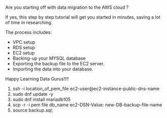 Are you starting off with data migration to the AWS cloud ?

If yes, this step by step tutorial will get you started in minutes, saving a lot of time in researching.

The process includes:
- VPC setup
- RDS setup
- EC2 setup
- Backing-up your MYSQL database
- Exporting the backup file to the EC2 server.
- Importing the data into your database.

Happy Learning Data Gurus!!!!

1.	ssh -i location_of_pem_file ec2-user@ec2-instance-public-dns-name
2.	sudo dnf update -y
3.	sudo dnf install mariadb105
4.	scp -r -i pem file db_name ec2-DSN-Value: new-DB-backup-file-name 
5.	source backup.sql;

